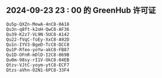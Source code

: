 ## 2024-09-23 23 : 00 的 GreenHub 许可证
```
Qu5p-QXZn-MewA-4nC8-0A18
Qu3n-q8ft-k2oH-QwC8-AF36
Qu39-K2z7-VL9N-5UC8-A142
Qu22-fVqC-foEy-XxC8-A92D
Qu1n-IYV3-BgeD-TcC8-DCC8
Qu1P-Rfeo-yoYw-akC8-FB87
Qu1D-OFnR-mDlD-I2C8-069B
Qu0m-98sy-rI1V-OkC8-04EB
Qtzv-VJtC-yoym-ytC8-ECF7
Qtzs-aVhn-O2N1-6PC8-33F4
```
